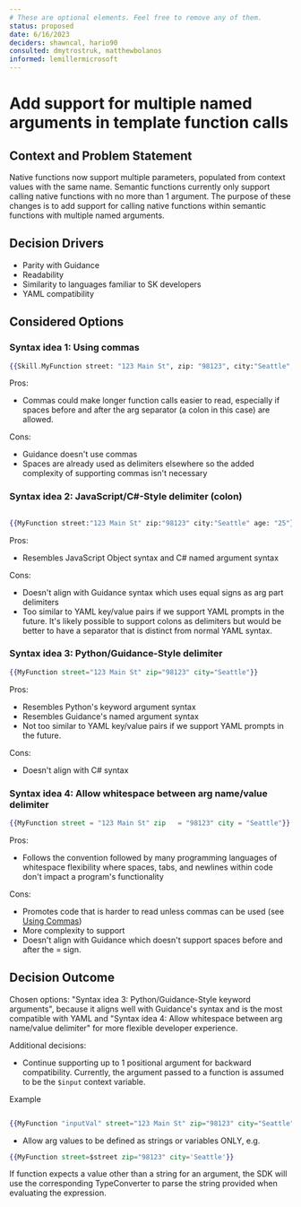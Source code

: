 ```yaml
---
# These are optional elements. Feel free to remove any of them.
status: proposed
date: 6/16/2023
deciders: shawncal, hario90
consulted: dmytrostruk, matthewbolanos 
informed: lemillermicrosoft
---
```

# Add support for multiple named arguments in template function calls

## Context and Problem Statement

Native functions now support multiple parameters, populated from context values with the same name. Semantic functions currently only support calling native functions with no more than 1 argument. The purpose of these changes is to add support for calling native functions within semantic functions with multiple named arguments.

## Decision Drivers

* Parity with Guidance
* Readability
* Similarity to languages familiar to SK developers  
* YAML compatibility

## Considered Options

### Syntax idea 1: Using commas
  
```handlebars
{{Skill.MyFunction street: "123 Main St", zip: "98123", city:"Seattle", age: 25}}
```

Pros:

* Commas could make longer function calls easier to read, especially if spaces before and after the arg separator (a colon in this case) are allowed.

Cons:

* Guidance doesn't use commas
* Spaces are already used as delimiters elsewhere so the added complexity of supporting commas isn't necessary

### Syntax idea 2: JavaScript/C#-Style delimiter (colon)
  
```handlebars

{{MyFunction street:"123 Main St" zip:"98123" city:"Seattle" age: "25"}}

```

Pros:

* Resembles JavaScript Object syntax and C# named argument syntax

Cons:

* Doesn't align with Guidance syntax which uses equal signs as arg part delimiters
* Too similar to YAML key/value pairs if we support YAML prompts in the future. It's likely possible to support colons as delimiters but would be better to have a separator that is distinct from normal YAML syntax.

### Syntax idea 3: Python/Guidance-Style delimiter

```handlebars
{{MyFunction street="123 Main St" zip="98123" city="Seattle"}}
```

Pros:

* Resembles Python's keyword argument syntax
* Resembles Guidance's named argument syntax
* Not too similar to YAML key/value pairs if we support YAML prompts in the future.

Cons:

* Doesn't align with C# syntax

### Syntax idea 4: Allow whitespace between arg name/value delimiter

```handlebars
{{MyFunction street = "123 Main St" zip   = "98123" city = "Seattle"}}
```

Pros:

* Follows the convention followed by many programming languages of whitespace flexibility where spaces, tabs, and newlines within code don't impact a program's functionality

Cons:

* Promotes code that is harder to read unless commas can be used (see [Using Commas](#syntax-idea-1-using-commas))
* More complexity to support
* Doesn't align with Guidance which doesn't support spaces before and after the = sign.

## Decision Outcome

Chosen options: "Syntax idea 3: Python/Guidance-Style keyword arguments", because it aligns well with Guidance's syntax and is the most compatible with YAML and "Syntax idea 4: Allow whitespace between arg name/value delimiter" for more flexible developer experience.

Additional decisions:

* Continue supporting up to 1 positional argument for backward compatibility. Currently, the argument passed to a function is assumed to be the `$input` context variable.

Example

```handlebars

{{MyFunction "inputVal" street="123 Main St" zip="98123" city="Seattle"}}

```

* Allow arg values to be defined as strings or variables ONLY, e.g.
  
```handlebars
{{MyFunction street=$street zip="98123" city='Seattle'}}
```

If function expects a value other than a string for an argument, the SDK will use the corresponding TypeConverter to parse the string provided when evaluating the expression.
